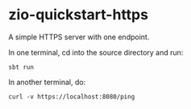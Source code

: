 # zio-quickstart-https

A simple HTTPS server with one endpoint.

In one terminal, cd into the source directory and run:

```
sbt run
```

In another terminal, do:

```
curl -v https://localhost:8080/ping
```
